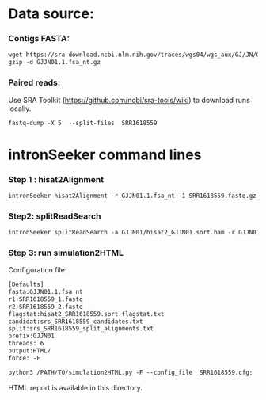 Data source:
============

### Contigs FASTA: 

```diff
wget https://sra-download.ncbi.nlm.nih.gov/traces/wgs04/wgs_aux/GJ/JN/GJJN01/GJJN01.1.fsa_nt.gz
gzip -d GJJN01.1.fsa_nt.gz
```

### Paired reads:

Use SRA Toolkit (https://github.com/ncbi/sra-tools/wiki) to download runs locally.

```diff
fastq-dump -X 5  --split-files  SRR1618559
```

intronSeeker command lines
============================

### Step 1 : hisat2Alignment

```diff
intronSeeker hisat2Alignment -r GJJN01.1.fsa_nt -1 SRR1618559.fastq.gz --prefix GJJN01 -o GJJN01 -t 12
```

### Step2: splitReadSearch

```diff
intronSeeker splitReadSearch -a GJJN01/hisat2_GJJN01.sort.bam -r GJJN01.1.fsa_nt --prefix GJJN01 --output splitReadSearch_GJJN01
```

### Step 3: run simulation2HTML

Configuration file:

```diff
[Defaults]
fasta:GJJN01.1.fsa_nt
r1:SRR1618559_1.fastq
r2:SRR1618559_2.fastq
flagstat:hisat2_SRR1618559.sort.flagstat.txt
candidat:srs_SRR1618559_candidates.txt
split:srs_SRR1618559_split_alignments.txt
prefix:GJJN01
threads: 6                
output:HTML/
force: -F
```


```diff
python3 /PATH/TO/simulation2HTML.py -F --config_file  SRR1618559.cfg;

```

HTML report is available in this directory.
